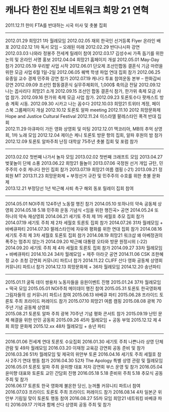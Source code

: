 # 캐나다 한인 진보 네트워크 희망 21 연혁

2011.12.11 한미 FTA를 반대하는 시국 미사 및 촛불 집회

-------------

2012.01.29 희망21 1차 월례모임
2012.02.05 재외 한국인 선거등록 Flyer 온라인 배포
2012.02.12 1차 독서 모임 – 오래된 미래
2012.02.29 반다나시파 강연
2012.03.03 나와라 정봉주 전세계 릴레이 참여 
2012.03.17 김성수씨 가족 돕기를 위한 논의 및 온라인 서명 홍보
2012.04.04 희망21 홈페이지 개설
2012.05.01 May-Day 참가
2012.05.19 우리밭 사업 시작
2012.06.01 단오제 조선인합동 결혼식 기금 마련을 위한 모금 사업 6월 1일-2일
2012.06.05 퀘백 학생 파업 연대 집회 참가
2012.06.25 유종일 교수 경제 민주화 강연 참가
2012.07.19 캐나다 투표 참여운동 본부 – 한화갑씨 강연
2012.09.09 조선인 합동결혼식 실무주체회의, 1,000$ 축의금 전달
2012.09.12 나는 꼽사리다 희망21 소개
2012.09.15 조선인 합동 결혼식 참가, 한가위 축제 모금 사업 참가.
2012.09.16 한가위 축제 모금 사업 참가.
2012.09.23 토론토수다 팟캐스트 방송 계획 시동.
2012.09.30 시카고 나는 꼼수다
2012.10.03 희망21 트위터 계정, 페이스북 그룹페이지 개설
2012.10.12 토론토 알파 meeting
2012.11.10 2012 희망문화제 Hope and Justice Cultural Festival
2012.11.24 이스라엘 팔레스타인 폭격 반대 집회  
2012.11.29 아큐파이 가든 영화 상영회 및 미팅
2012.12.01 맥코리아, MB의 추억 상영회, 1차 노래 모임
2012.12.04 제이슨 케니 토론토 방문 항의 집회, 알파 후원의 밤 참가
2012.12.09 토론토 알파주최 난징 대학살 75주년 촛불 집회 및 포럼 참가

-------------

2013.02.02 첫번째 나가서 놀자 모임 
2013.02.02 첫번째 크래프트 모임
2013.04.27 벚꽃놀이 단체 소풍
2013.06.22 희망21 들놀이 
2013.07.06 국정원 선거 개입 규탄, 민주주의 수호 캐나다 한인 집회 참가
2013.07.19 희망21 여름 캠핑 (-21)
2013.09.21 정회원 MT
2013.11.23 희망문화제 + 부정선거 규칸 및 민주주의 수호를 위한 촛불 문화제  
2013.12.21 부정당선 1년 박근혜 사퇴 촉구 해외 동포 릴레이 집회 참여

-------------

2014.05.01 NOI주최 124주년 노동절 행진 참가
2014.05.10 또하나의 약속 공동체 상영회 
2014.05.18 5.18 민주화 운동 기념식 <임을 위한 행진곡> 공연 
2014.05.24 또 하나의 약속 재상영회
2014.06.21 세기토 주최 제 1차 세월호 추모 집회 참가  
2014.07.19 세기토 주최 제 2차 세월호 토론토 집회 참가
2014.07.26 31차 월례모임 + 바베큐파티 
2014.07.30 팔레스타인에 자유와 평화를 위한 연대 집회 참가 
2014.08.16 세기토 주최 제 3차 세월호 토론토 집회 참가 
2014.08.19 희망21 워크샵 왜 아베정권의 폭주는 멈추지 않는가
2014.09.20 박근혜 대통령 오타와 방문 원정시위 (-22)
2014.09.20 세기토 주최 제 4차 세월호 토론토 집회 참가 
2014.09.27 33차 월례모임 + 바베큐파티
2014.10.24 34차 월례모임 + 제주 아라굿 공연
2014.11.06 CSK 조한혜정 교수 초청 강연회 커뮤니티 파트너 참가 
2014.11.22 CLIFF 산다 영화 공동체 상영회 커뮤니티 파트너 참가 
2014.12.13 희망문화제 + 36차 월례모임
2014.12.20 송년파티

------------

2015.01.11 굴뚝 데이 쌍용차 노동자들을 응원이벤트 진행 
2015.01.24 37차 월례모임 + 떡국 모임
2015.05.01 NOI주최 메이데이 행진 참여
2015.05.31 토론토 한국영화제 그림자들의 섬 커뮤니티 파트너 참여 
2015.06.13 바베큐 파티 
2015.06.28 프라이드 토론토 주최 프라이드 퍼레이드 참가
2015.07.10 희망21 여름 캠핑
2015.08.08 광복 70주년 기념 공동체 상영회  
2015.08.21 토론토 알파 주최 광복 70주년 기념 평화 콘서트 참가 
2015.09.19 난민 문제 해결을 위한 만민 공동회 
2015.09.26 45차 월례모임 + 공동 부엌
2015.12.12 제 4회 희망 문화제 
2015.12.xx 48차 월례모임 + 송년 파티 

------

2016.01.06 전세계 연대 토론토 수요집회 
2016.01.30 세기토 주최 나쁜나라 상영 단체 관람 및 49차 월례모임 
2016.03.20 이재정 교육감 강연회 공동 준비 및 참가 
2016.03.26 51차 월례모임 및 제국의 위안부 토론 
2016.04.16 세기토 주최 세월호 참사 2주기 연대 행동 참가 
2016.04.30 52차 The Apology 특별 상영 관람 및 월례모임 
2016.05.01 토론토 알파 주최 윤미향 대표 저자 강연회 부스 운영 및 참가 
2016.05.04 윤미향 대표와 토론토 교민 간담회 진행 
2016.05.18 5.18 준비위 주최 5.18 추모식 공동 주최 및 참가  
2016.06.17 토론토 한국 영화제 불온한 당신, 눈꺼풀 커뮤니티 파트너 참여
2016.07.03 프라이드 토론토 주최 프라이드 퍼레이드 참가 
2016.08.14 4차 일본군 위안부 기림일 맞이 토론토 행동 참여
2016.08.27 55차 모임 희망21 네트워킹 바베큐 파티 
2016.09.17 기억과 함께 산다 상영회 공동 주최 및 참가 
